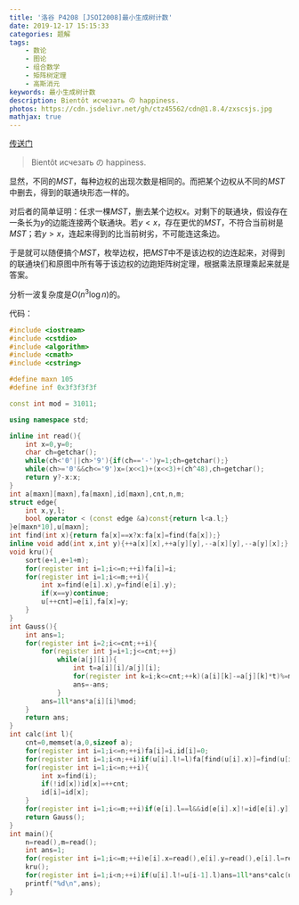 ```yaml
---
title: '洛谷 P4208 [JSOI2008]最小生成树计数'
date: 2019-12-17 15:15:33
categories: 题解
tags:
    - 数论
    - 图论
    - 组合数学
    - 矩阵树定理
    - 高斯消元
keywords: 最小生成树计数
description: Bientôt исчезать の happiness.
photos: https://cdn.jsdelivr.net/gh/ctz45562/cdn@1.8.4/zxscsjs.jpg
mathjax: true
---
```


[传送门](https://www.luogu.com.cn/problem/P4208)

> Bientôt исчезать の happiness.

<!--more-->

显然，不同的$MST$，每种边权的出现次数是相同的。而把某个边权从不同的$MST$中删去，得到的联通块形态一样的。

对后者的简单证明：任求一棵$MST$，删去某个边权$x$。对剩下的联通块，假设存在一条长为$y$的边能连接两个联通块。若$y< x$，存在更优的$MST$，不符合当前树是$MST$；若$y>x$，连起来得到的比当前树劣，不可能连这条边。

于是就可以随便搞个$MST$，枚举边权，把$MST$中不是该边权的边连起来，对得到的联通块们和原图中所有等于该边权的边跑矩阵树定理，根据乘法原理乘起来就是答案。

分析一波复杂度是$O(n^3\log n)$的。

代码：

``` cpp
#include <iostream>
#include <cstdio>
#include <algorithm>
#include <cmath>
#include <cstring>

#define maxn 105
#define inf 0x3f3f3f3f

const int mod = 31011;

using namespace std;

inline int read(){
	int x=0,y=0;
	char ch=getchar();
	while(ch<'0'||ch>'9'){if(ch=='-')y=1;ch=getchar();}
	while(ch>='0'&&ch<='9')x=(x<<1)+(x<<3)+(ch^48),ch=getchar();
	return y?-x:x;
}
int a[maxn][maxn],fa[maxn],id[maxn],cnt,n,m;
struct edge{
	int x,y,l;
	bool operator < (const edge &a)const{return l<a.l;}
}e[maxn*10],u[maxn];
int find(int x){return fa[x]==x?x:fa[x]=find(fa[x]);}
inline void add(int x,int y){++a[x][x],++a[y][y],--a[x][y],--a[y][x];}
void kru(){
	sort(e+1,e+1+m);
	for(register int i=1;i<=n;++i)fa[i]=i;
	for(register int i=1;i<=m;++i){
		int x=find(e[i].x),y=find(e[i].y);
		if(x==y)continue;
		u[++cnt]=e[i],fa[x]=y;
	}
}
int Gauss(){
	int ans=1;
	for(register int i=2;i<=cnt;++i){
		for(register int j=i+1;j<=cnt;++j)
			while(a[j][i]){
				int t=a[i][i]/a[j][i];
				for(register int k=i;k<=cnt;++k)(a[i][k]-=a[j][k]*t)%=mod,swap(a[i][k],a[j][k]);
				ans=-ans;
			}
		ans=1ll*ans*a[i][i]%mod;
	}
	return ans;
}
int calc(int l){
	cnt=0,memset(a,0,sizeof a);
	for(register int i=1;i<=n;++i)fa[i]=i,id[i]=0;
	for(register int i=1;i<n;++i)if(u[i].l!=l)fa[find(u[i].x)]=find(u[i].y);
	for(register int i=1;i<=n;++i){
		int x=find(i);
		if(!id[x])id[x]=++cnt;
		id[i]=id[x];
	}
	for(register int i=1;i<=m;++i)if(e[i].l==l&&id[e[i].x]!=id[e[i].y])add(id[e[i].x],id[e[i].y]);
	return Gauss();
}
int main(){
	n=read(),m=read();
	int ans=1;
	for(register int i=1;i<=m;++i)e[i].x=read(),e[i].y=read(),e[i].l=read();
	kru();
	for(register int i=1;i<n;++i)if(u[i].l!=u[i-1].l)ans=1ll*ans*calc(u[i].l)%mod;
	printf("%d\n",ans);
}
```
